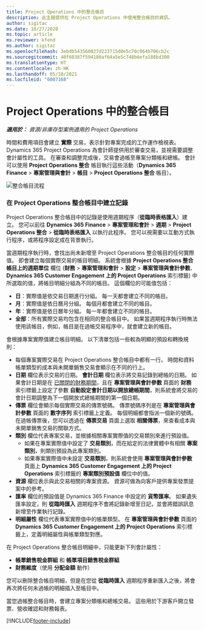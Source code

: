 ```yaml
---
title: Project Operations 中的整合帳目
description: 此主題提供在 Project Operations 中使用整合帳目的資訊。
author: sigitac
ms.date: 10/27/2020
ms.topic: article
ms.reviewer: kfend
ms.author: sigitac
ms.openlocfilehash: 3ebdb543560027d223715d0e5c70c864b706cb2c
ms.sourcegitcommit: 40f68387f594180af64a5e5c748b6efa188bd300
ms.translationtype: HT
ms.contentlocale: zh-HK
ms.lasthandoff: 05/10/2021
ms.locfileid: "6007168"
---
```

# <a name="integration-journal-in-project-operations"></a>Project Operations 中的整合帳目

_**適用於：** 資源/非庫存型案例適用的 Project Operations_

時間和費用項目會建立 **實際** 交易，表示針對專案完成的工作運作檢視表。 Dynamics 365 Project Operations 為會計師提供用於審查交易，並視需要調整會計屬性的工具。 在審查和調整完成後，交易會過帳至專案分類帳和總帳。 會計可以使用 **Project Operations 整合** 帳目執行這些活動（**Dynamics 365 Finance** > **專案管理與會計** > **帳目** > **Project Operations 整合** 帳目）。

![整合帳目流程](./media/IntegrationJournal.png)

### <a name="create-records-in-the-project-operations-integration-journal"></a>在 Project Operations 整合帳目中建立記錄

Project Operations 整合帳目中的記錄是使用週期程序（**從臨時表格匯入**）建立。 您可以前往 **Dynamics 365 Finance** > **專案管理和會計** > **週期** > **Project Operations 整合** > **從臨時表格匯入** 以執行此程序。 您可以視需要以互動方式執行程序，或將程序設定成在背景執行。

當週期程序執行時，會找出尚未新增至 Project Operations 整合帳目的任何實際值。 即會建立每個實際交易的帳目明細。
系統會根據 **Project Operations 整合帳目上的週期單位** 欄位 (**財務** > **專案管理和會計** > **設定** > **專案管理與會計參數**、**Dynamics 365 Customer Engagement 上的 Project Operations** 索引標籤) 中所選取的值，將帳目明細分組為不同的帳目。 這個欄位的可能值包括：

  - **日**：實際值是依交易日期進行分組。 每一天都會建立不同的帳目。
  - **月**：實際值是依日曆月分組。 每個月都會建立不同的帳目。
  - **年**：實際值是依日曆年分組。 每一年都會建立不同的帳目。
  - **全部**：所有實際交易均包含在相同的整合帳目中。 如果當週期程序執行時無法使用該帳目，例如，帳目是在過帳交易程序中，就會建立新的帳目。

會根據專案實際值建立帳目明細。 以下清單包括一些較為明顯的預設和轉換規則：

  - 每個專案實際交易在 Project Operations 整合帳目中都有一行。 時間和資料帳單類型的成本與未開單銷售交易會顯示在不同的行上。
  - **日期** 欄位表示交易的日期。 **會計日期** 欄位表示將交易記錄到總帳的日期。 如果會計日期是在 [已關閉的財務期間](/dynamics365/finance/general-ledger/close-general-ledger-at-period-end)，且在 **專案管理與會計參數** 頁面的 **財務** 索引標籤上設定了參數 **自動設定會計日期以開放總帳期間**，則系統會將交易的會計日期調整為下一個開放式總帳期間的第一個日期。
  - **傳票** 欄位會顯示每個實際交易的傳票號碼。 傳票號碼序列是在 **專案管理與會計參數** 頁面的 **數字序列** 索引標籤上定義。 每個明細都會指派一個新的號碼。 在過帳傳票後，您可以透過在 **傳票交易** 頁面上選取 **相關傳票**，來查看成本與未開單銷售交易的關聯方式。
  - **類別** 欄位代表專案交易，並根據相關專案實際值的交易類別來進行預設值。
    - 如果在專案實際值中設定了 **交易類別**，而在給定的法律實體中有相關 **專案類別**，則類別預設為此專案類別。
    - 如果專案實際值中未設定 **交易類別**，則系統會使用 **專案管理與會計參數** 頁面上 **Dynamics 365 Customer Engagement 上的 Project Operations** 索引標籤的 **專案類別預設值** 欄位中的值。
  - **資源** 欄位表示與此交易相關的專案資源。 資源可做為向客戶提供專案發票提案中的參考。
  - **匯率** 欄位的預設值是 Dynamics 365 Finance 中設定的 **貨幣匯率**。 如果遺失匯率設定，則 **從臨時匯入** 週期程序不會將記錄新增至日記，並會將錯誤訊息新增至作業執行記錄。
  - **明細屬性** 欄位代表專案實際值中的帳單類型。 在 **專案管理與會計參數** 頁面的 **Dynamics 365 Customer Engagement 上的 Project Operations** 索引標籤上，定義明細屬性與帳單類型對應。

在 Project Operations 整合帳目明細中，只能更新下列會計屬性：

- **帳單銷售稅金群組** 和 **帳單項目銷售稅金群組**
- **財務維度**（使用 **分配金額** 動作）

您可以刪除整合帳目明細，但是在您從 **從臨時匯入** 週期程序重新匯入之後，將會再次將任何未過帳的明細插入至帳目中。

當您過帳整合帳目時，會建立專案分類帳和總帳交易。 這些用於下游客戶開立發票、營收確認和財務報表。


[!INCLUDE[footer-include](../includes/footer-banner.md)]